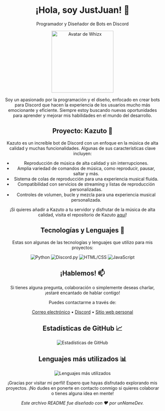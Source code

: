 <!-- Encabezado -->
<h1 align="center">¡Hola, soy JustJuan! 👋</h1>
<p align="center">Programador y Diseñador de Bots en Discord</p>

<!-- Avatar -->
<p align="center">
  <img src="https://avatars.githubusercontent.com/u/63973813?v=4" alt="Avatar de Whizx" width="200" height="200">
</p>

<!-- Descripción -->
<p align="center">Soy un apasionado por la programación y el diseño, enfocado en crear bots para Discord que hacen la experiencia de los usuarios mucho más emocionante y eficiente. Siempre estoy buscando nuevas oportunidades para aprender y mejorar mis habilidades en el mundo del desarrollo.</p>

<!-- Proyecto Destacado -->
<h2 align="center">Proyecto: Kazuto 🤖</h2>
<p align="center">Kazuto es un increíble bot de Discord con un enfoque en la música de alta calidad y muchas funcionalidades. Algunas de sus características clave incluyen:</p>

<ul align="center">
  <li>Reproducción de música de alta calidad y sin interrupciones.</li>
  <li>Amplia variedad de comandos de música, como reproducir, pausar, saltar y más.</li>
  <li>Sistema de colas de reproducción para una experiencia musical fluida.</li>
  <li>Compatibilidad con servicios de streaming y listas de reproducción personalizadas.</li>
  <li>Controles de volumen, bucle y mezcla para una experiencia musical personalizada.</li>
</ul>

<p align="center">¡Si quieres añadir a Kazuto a tu servidor y disfrutar de la música de alta calidad, visita el repositorio de Kazuto <a href="https://github.com/Kazuto-Bot">aquí</a>!</p>

<!-- Tecnologías y Lenguajes -->
<h2 align="center">Tecnologías y Lenguajes 🚀</h2>
<p align="center">Estas son algunas de las tecnologías y lenguajes que utilizo para mis proyectos:</p>
<p align="center">
  <img src="https://img.shields.io/badge/-Python-3776AB?logo=python&logoColor=white&style=for-the-badge" alt="Python">
  <img src="https://img.shields.io/badge/-Discord.js-7289DA?logo=discord&logoColor=white&style=for-the-badge" alt="Discord.py">
  <img src="https://img.shields.io/badge/-HTML/CSS-E34F26?logo=html5&logoColor=white&style=for-the-badge" alt="HTML/CSS">
  <img src="https://img.shields.io/badge/-JavaScript-F7DF1E?logo=javascript&logoColor=black&style=for-the-badge" alt="JavaScript">
</p>

<!-- Contacto -->
<h2 align="center">¡Hablemos! 📫</h2>
<p align="center">Si tienes alguna pregunta, colaboración o simplemente deseas charlar, ¡estaré encantado de hablar contigo!</p>
<p align="center">Puedes contactarme a través de:</p>

<p align="center">
  <a href="mailto:">Correo electrónico</a> •
  <a href="https://discordapp.com/users/1131702584504225842">Discord</a> •
  <a href="https://kazuto.lol/">Sitio web personal</a>
</p>

<!-- Estadísticas de GitHub -->
<h2 align="center">Estadísticas de GitHub 📈</h2>
<p align="center">
  <img src="https://github-readme-stats.vercel.app/api?username=Whizx&show_icons=true&theme=radical" alt="Estadísticas de GitHub">
</p>

<!-- Lenguajes más utilizados -->
<h2 align="center">Lenguajes más utilizados 📊</h2>
<p align="center">
  <img src="https://github-readme-stats.vercel.app/api/top-langs/?username=Whizx&layout=compact&theme=radical" alt="Lenguajes más utilizados">
</p>

<!-- Pie de página -->
<p align="center">¡Gracias por visitar mi perfil! Espero que hayas disfrutado explorando mis proyectos. ¡No dudes en ponerte en contacto conmigo si quieres colaborar o tienes alguna idea en mente!</p>
<p align="center"><em>Este archivo README fue diseñado con ❤️ por unNameDev.</em></p>
